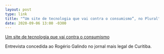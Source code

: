 ```yaml
---
layout: post
type: link
title: "“Um site de tecnologia que vai contra o consumismo”, no Plural"
date: 2020-09-06 13:00 -0300
---
```

[Um site de tecnologia que vai contra o consumismo](https://www.plural.jor.br/noticias/vizinhanca/um-site-de-tecnologia-que-vai-contra-o-consumismo/) 

Entrevista concedida ao Rogério Galindo no jornal mais legal de Curitiba.
